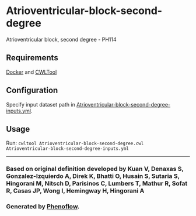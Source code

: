 # Atrioventricular-block-second-degree

Atrioventricular block, second degree - PH114

## Requirements

[Docker](https://docs.docker.com/install/) and [CWLTool](https://github.com/common-workflow-language/cwltool#install)

## Configuration

Specify input dataset path in [Atrioventricular-block-second-degree-inputs.yml](Atrioventricular-block-second-degree-inputs.yml).

## Usage

Run: `cwltool Atrioventricular-block-second-degree.cwl Atrioventricular-block-second-degree-inputs.yml`

***

### Based on original definition developed by Kuan V, Denaxas S, Gonzalez-Izquierdo A, Direk K, Bhatti O, Husain S, Sutaria S, Hingorani M, Nitsch D, Parisinos C, Lumbers T, Mathur R, Sofat R, Casas JP, Wong I, Hemingway H, Hingorani A
### Generated by [Phenoflow](https://kclhi.org/phenoflow).
